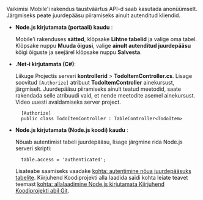 
Vaikimisi Mobile'i rakendus taustväärtus API-d saab kasutada anonüümselt. Järgmiseks peate juurdepääsu piiramiseks ainult autenditud kliendid.  

+ **Node.js kirjutamata (portaali) kaudu** :  
    
    Mobile'i rakenduses **sätted**, klõpsake **Lihtne tabelid** ja valige oma tabel. Klõpsake nuppu **Muuda õigusi**, valige **ainult autenditud juurdepääsu** kõigi õiguste ja seejärel klõpsake nuppu **Salvesta**. 

+ **.Net-i kirjutamata (C#)**:  

    Liikuge Projectis serveri **kontrollerid** > **TodoItemController.cs**. Lisage soovitud `[Authorize]` atribuut **TodoItemController** ainekursust, järgmiselt. Juurdepääsu piiramiseks ainult teatud meetodid, saate rakendada selle atribuudi vaid, et nende meetodite asemel ainekursust. Video uuesti avaldamiseks server project.


        [Authorize]
        public class TodoItemController : TableController<TodoItem>

+ **Node.js kirjutamata (Node.js koodi) kaudu** :  
    
    Nõuab autentimist tabeli juurdepääsu, lisage järgmine rida Node.js serveri skripti:


        table.access = 'authenticated';

    Lisateabe saamiseks vaadake [kohta: autentimine nõua juurdepääsuks tabelite](../articles/app-service-mobile/app-service-mobile-node-backend-how-to-use-server-sdk.md#howto-tables-auth). Kiirjuhend Koodiprojekti alla laadida saidi kohta leiate teavet teemast [kohta: allalaadimine Node.js kirjutamata Kiirjuhend Koodiprojekti abil Git](../articles/app-service-mobile/app-service-mobile-node-backend-how-to-use-server-sdk.md#download-quickstart).


